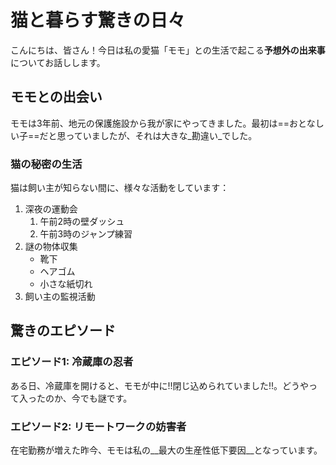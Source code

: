 # 猫と暮らす驚きの日々

こんにちは、皆さん！今日は私の愛猫「モモ」との生活で起こる**予想外の出来事**についてお話しします。

## モモとの出会い

モモは3年前、地元の保護施設から我が家にやってきました。最初は==おとなしい子==だと思っていましたが、それは大きな_勘違い_でした。

### 猫の秘密の生活

猫は飼い主が知らない間に、様々な活動をしています：

1. 深夜の運動会
   1. 午前2時の壁ダッシュ
   2. 午前3時のジャンプ練習
2. 謎の物体収集
   - 靴下
   - ヘアゴム
   - 小さな紙切れ
3. 飼い主の監視活動

## 驚きのエピソード

### エピソード1: 冷蔵庫の忍者

ある日、冷蔵庫を開けると、モモが中に!!閉じ込められていました!!。どうやって入ったのか、今でも謎です。

### エピソード2: リモートワークの妨害者

在宅勤務が増えた昨今、モモは私の__最大の生産性低下要因__となっています。

